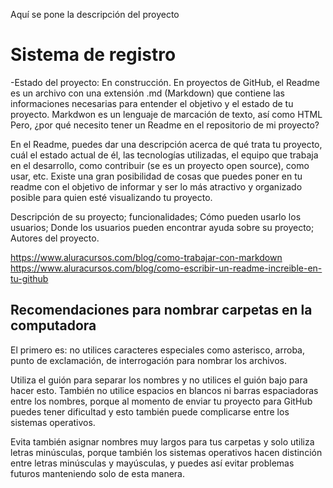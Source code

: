 Aquí se pone la descripción del proyecto
<h1> Sistema de registro </h1>

-Estado del proyecto: En construcción.
En proyectos de GitHub, el Readme es un archivo con una extensión .md (Markdown) que contiene las informaciones necesarias para entender el objetivo y el estado de tu proyecto. Markdwon es un lenguaje de marcación de texto, así como HTML
Pero, ¿por qué necesito tener un Readme en el repositorio de mi proyecto?

En el Readme, puedes dar una descripción acerca de qué trata tu proyecto, cuál el estado actual de él, las tecnologías utilizadas, el equipo que trabaja en el desarrollo, como contribuir (se es un proyecto open source), como usar, etc. Existe una gran posibilidad de cosas que puedes poner en tu readme con el objetivo de informar y ser lo más atractivo y organizado posible para quien esté visualizando tu proyecto.

Descripción de su proyecto;
funcionalidades;
Cómo pueden usarlo los usuarios;
Donde los usuarios pueden encontrar ayuda sobre su proyecto;
Autores del proyecto.

https://www.aluracursos.com/blog/como-trabajar-con-markdown
https://www.aluracursos.com/blog/como-escribir-un-readme-increible-en-tu-github


<h2>Recomendaciones para nombrar carpetas en la computadora </h2>
El primero es: no utilices caracteres especiales como asterisco, arroba, punto de exclamación, de interrogación para nombrar los archivos.

Utiliza el guión para separar los nombres y no utilices el guión bajo para hacer esto. También no utilice espacios en blancos ni barras espaciadoras entre los nombres, porque al momento de enviar tu proyecto para GitHub puedes tener dificultad y esto también puede complicarse entre los sistemas operativos.

Evita también asignar nombres muy largos para tus carpetas y solo utiliza letras minúsculas, porque también los sistemas operativos hacen distinción entre letras minúsculas y mayúsculas, y puedes así evitar problemas futuros manteniendo solo de esta manera.
